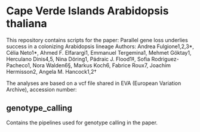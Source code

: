 # Cape Verde Islands Arabidopsis thaliana 

This repository contains scripts for the paper:
Parallel gene loss underlies success in a colonizing Arabidopsis lineage 
Authors: Andrea Fulgione1,2,3*, Célia Neto1*, Ahmed F. Elfarargi1, Emmanuel Tergemina1, Mehmet Göktay1, Herculano Dinis4,5, Nina Döring1, Pádraic J. Flood1‡, Sofia Rodriguez-Pacheco1, Nora Walden6§, Markus Koch6, Fabrice Roux7, Joachim Hermisson2, Angela M. Hancock1,2†

The analyses are based on a vcf file shared in EVA (European Variation Archive), accession number:

## genotype_calling

Contains the pipelines used for genotype calling in the paper.




